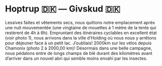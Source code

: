 # Hoptrup :denmark: — Givskud :denmark:

<!-- 99km / 621m+ / 610m- -->

Lessives faites et vêtements secs, nous quittons notre emplacement après une nuit mouvementée (une vingtaine de mouettes à 1 mètre de la tente qui restèrent de 4h à 6h). Empruntant des itinéraires cyclables en excellent état (voir photo 1), nous arrivons dans la ville d’Holding où nous nous y arrêtons pour déjeuner face à un petit lac. J’oubliais! 2000km sur les vélos depuis Chamonix (photo 2 à 2000,00 km)! Désormais dans une belle campagne, nous pédalons entre de longs champs de blé durant des kilomètres avant d’arriver dans un nouvel abri qui semble moins envahi par les insectes.

